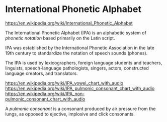 # International Phonetic Alphabet

https://en.wikipedia.org/wiki/International_Phonetic_Alphabet

The International Phonetic Alphabet (IPA) is an alphabetic system of *phonetic notation* based primarily on the Latin script.

IPA was established by the International Phonetic Association in the late 19th century to standardize the notation of speech sounds (phones).

The IPA is used by lexicographers, foreign language students and teachers, linguists, speech-language pathologists, singers, actors, constructed language creators, and translators.


https://en.wikipedia.org/wiki/IPA_vowel_chart_with_audio
https://en.wikipedia.org/wiki/IPA_pulmonic_consonant_chart_with_audio
https://en.wikipedia.org/wiki/IPA_non-pulmonic_consonant_chart_with_audio

A *pulmonic consonant* is a consonant produced by air pressure from the lungs, as opposed to ejective, implosive and click consonants.
